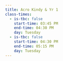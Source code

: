 ```yaml
---
title: Acro Kindy & Yr 1
class-times:
  - is-tbc: false
    start-time: 03:45 PM
    end-time: 04:30 PM
    day: Tuesday
  - is-tbc: false
    start-time: 04:30 PM
    end-time: 05:15 PM
    day: Tuesday
---
```

